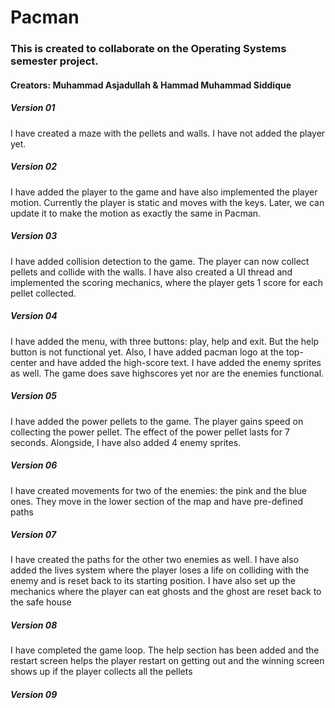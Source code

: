 # Pacman

### This is created to collaborate on the Operating Systems semester project.

#### Creators: Muhammad Asjadullah & Hammad Muhammad Siddique

##### Version 01

I have created a maze with the pellets and walls. I have not added the player yet.


##### Version 02

I have added the player to the game and have also implemented the player motion. Currently the player is static and moves with the keys. Later, we can update it to make the motion as exactly the same in Pacman.


##### Version 03

I have added collision detection to the game. The player can now collect pellets and collide with the walls. I have also created a UI thread and implemented the scoring mechanics, where the player gets 1 score for each pellet collected.


##### Version 04

I have added the menu, with three buttons: play, help and exit. But the help button is not functional yet. Also, I have added pacman logo at the top-center and have added the high-score text. I have added the enemy sprites as well. The game does save highscores yet nor are the enemies functional.


##### Version 05

I have added the power pellets to the game. The player gains speed on collecting the power pellet. The effect of the power pellet lasts for 7 seconds. Alongside, I have also added 4 enemy sprites.


##### Version 06

I have created movements for two of the enemies: the pink and the blue ones. They move in the lower section of the map and have pre-defined paths


##### Version 07

I have created the paths for the other two enemies as well. I have also added the lives system where the player loses a life on colliding with the enemy and is reset back to its starting position. I have also set up the mechanics where the player can eat ghosts and the ghost are reset back to the safe house


##### Version 08

I have completed the game loop. The help section has been added and the restart screen helps the player restart on getting out and the winning screen shows up if the player collects all the pellets


##### Version 09
